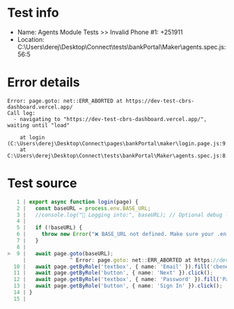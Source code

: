 # Test info

- Name: Agents Module Tests >> Invalid Phone #1: +251911
- Location: C:\Users\derej\Desktop\Connect\tests\bankPortal\Maker\agents.spec.js:56:5

# Error details

```
Error: page.goto: net::ERR_ABORTED at https://dev-test-cbrs-dashboard.vercel.app/
Call log:
  - navigating to "https://dev-test-cbrs-dashboard.vercel.app/", waiting until "load"

    at login (C:\Users\derej\Desktop\Connect\pages\bankPortal\maker\login.page.js:9:14)
    at C:\Users\derej\Desktop\Connect\tests\bankPortal\Maker\agents.spec.js:8:11
```

# Test source

```ts
   1 | export async function login(page) {
   2 |   const baseURL = process.env.BASE_URL;
   3 |   //console.log("🔐 Logging into:", baseURL); // Optional debug log
   4 |
   5 |   if (!baseURL) {
   6 |     throw new Error("❌ BASE_URL not defined. Make sure your .env is loaded.");
   7 |   }
   8 |
>  9 |   await page.goto(baseURL);
     |              ^ Error: page.goto: net::ERR_ABORTED at https://dev-test-cbrs-dashboard.vercel.app/
  10 |   await page.getByRole('textbox', { name: 'Email' }).fill('cbenewmaker@gmail.com');
  11 |   await page.getByRole('button', { name: 'Next' }).click();
  12 |   await page.getByRole('textbox', { name: 'Password' }).fill('Password*1212');
  13 |   await page.getByRole('button', { name: 'Sign In' }).click();
  14 | }
  15 |
```
